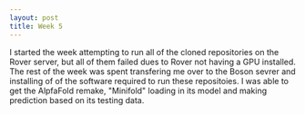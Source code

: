 ```yaml
---
layout: post
title: Week 5
---
```


I started the week attempting to run all of the cloned repositories on the Rover server, but all of them failed dues to Rover not having a GPU installed.
The rest of the week was spent transfering me over to the Boson sevrer and installing of of the software required to run these repositoies.
I was able to get the AlpfaFold remake, "Minifold" loading in its model and making prediction based on its testing data.
